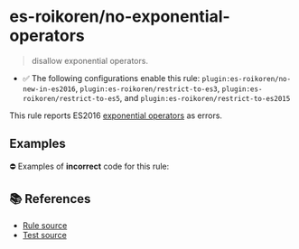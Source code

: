 # es-roikoren/no-exponential-operators
> disallow exponential operators.

- ✅ The following configurations enable this rule: `plugin:es-roikoren/no-new-in-es2016`, `plugin:es-roikoren/restrict-to-es3`, `plugin:es-roikoren/restrict-to-es5`, and `plugin:es-roikoren/restrict-to-es2015`

This rule reports ES2016 [exponential operators](https://github.com/rwaldron/exponentiation-operator#readme) as errors.

## Examples

⛔ Examples of **incorrect** code for this rule:

<eslint-playground type="bad" code="/*eslint es-roikoren/no-exponential-operators: error */
let a = b ** 2
a **= b
" />

## 📚 References

- [Rule source](https://github.com/roikoren755/eslint-plugin-es/blob/v0.0.1/src/rules/no-exponential-operators.ts)
- [Test source](https://github.com/roikoren755/eslint-plugin-es/blob/v0.0.1/tests/src/rules/no-exponential-operators.ts)
